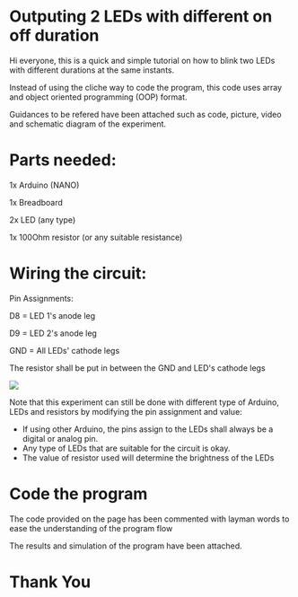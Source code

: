 # Outputing 2 LEDs with different on off duration

Hi everyone, this is a quick and simple tutorial on how to blink two LEDs with different durations at the same instants. 

Instead of using the cliche way to code the program, this code uses array and object oriented programming (OOP) format.

Guidances to be refered have been attached such as code, picture, video and schematic diagram of the experiment.

# Parts needed:

1x Arduino (NANO)

1x Breadboard

2x LED (any type)

1x 100Ohm resistor (or any suitable resistance)

# Wiring the circuit:

Pin Assignments:

D8  = LED 1's anode leg

D9  = LED 2's anode leg

GND = All LEDs' cathode legs 

The resistor shall be put in between the GND and LED's cathode legs

![](Embedded-System/Week_4/Exercise-7/on-off-lled-schematic.PNG)


Note that this experiment can still be done with different type of Arduino, LEDs and resistors by modifying the pin assignment and value:

- If using other Arduino, the pins assign to the LEDs shall always be a digital or analog pin.
- Any type of LEDs that are suitable for the circuit is okay.
- The value of resistor used will determine the brightness of the LEDs

# Code the program

The code provided on the page has been commented with layman words to ease the understanding of the program flow

The results and simulation of the program have been attached.


# Thank You
